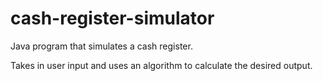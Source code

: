 # cash-register-simulator

Java program that simulates a cash register.

Takes in user input and uses an algorithm to calculate the desired output.
